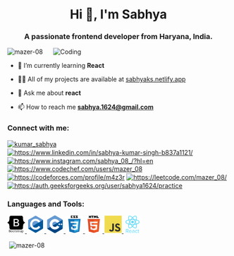 <h1 align="center">Hi 👋, I'm Sabhya</h1>
<h3 align="center">A passionate frontend developer from Haryana, India.</h3>
<img align="right" alt="Coding" width="400" src="https://64.media.tumblr.com/be293e5ff13236cbbe3339afa6a4c5eb/tumblr_ndsamuf3is1s964llo1_500.gif">
<p align="left"> <img src="https://komarev.com/ghpvc/?username=mazer-08&label=Profile%20views&color=0e75b6&style=flat" alt="mazer-08" /> </p>

- 🌱 I’m currently learning **React**

- 👨‍💻 All of my projects are available at [sabhyaks.netlify.app](sabhyaks.netlify.app)

- 💬 Ask me about **react**

- 📫 How to reach me **sabhya.1624@gmail.com**

<h3 align="left">Connect with me:</h3>
<p align="left">
<a href="https://twitter.com/kumar_sabhya" target="blank"><img align="center" src="https://raw.githubusercontent.com/rahuldkjain/github-profile-readme-generator/master/src/images/icons/Social/twitter.svg" alt="kumar_sabhya" height="30" width="40" /></a>
<a href="https://linkedin.com/in/https://www.linkedin.com/in/sabhya-kumar-singh-b837a1121/" target="blank"><img align="center" src="https://raw.githubusercontent.com/rahuldkjain/github-profile-readme-generator/master/src/images/icons/Social/linked-in-alt.svg" alt="https://www.linkedin.com/in/sabhya-kumar-singh-b837a1121/" height="30" width="40" /></a>
<a href="https://instagram.com/https://www.instagram.com/sabhya_08_/?hl=en" target="blank"><img align="center" src="https://raw.githubusercontent.com/rahuldkjain/github-profile-readme-generator/master/src/images/icons/Social/instagram.svg" alt="https://www.instagram.com/sabhya_08_/?hl=en" height="30" width="40" /></a>
<a href="https://www.codechef.com/users/https://www.codechef.com/users/mazer_08" target="blank"><img align="center" src="https://cdn.jsdelivr.net/npm/simple-icons@3.1.0/icons/codechef.svg" alt="https://www.codechef.com/users/mazer_08" height="30" width="40" /></a>
<a href="https://codeforces.com/profile/https://codeforces.com/profile/m4z3r" target="blank"><img align="center" src="https://raw.githubusercontent.com/rahuldkjain/github-profile-readme-generator/master/src/images/icons/Social/codeforces.svg" alt="https://codeforces.com/profile/m4z3r" height="30" width="40" /></a>
<a href="https://www.leetcode.com/https://leetcode.com/mazer_08/" target="blank"><img align="center" src="https://raw.githubusercontent.com/rahuldkjain/github-profile-readme-generator/master/src/images/icons/Social/leet-code.svg" alt="https://leetcode.com/mazer_08/" height="30" width="40" /></a>
<a href="https://auth.geeksforgeeks.org/user/https://auth.geeksforgeeks.org/user/sabhya1624/practice" target="blank"><img align="center" src="https://raw.githubusercontent.com/rahuldkjain/github-profile-readme-generator/master/src/images/icons/Social/geeks-for-geeks.svg" alt="https://auth.geeksforgeeks.org/user/sabhya1624/practice" height="30" width="40" /></a>
</p>

<h3 align="left">Languages and Tools:</h3>
<p align="left"> <a href="https://getbootstrap.com" target="_blank" rel="noreferrer"> <img src="https://raw.githubusercontent.com/devicons/devicon/master/icons/bootstrap/bootstrap-plain-wordmark.svg" alt="bootstrap" width="40" height="40"/> </a> <a href="https://www.cprogramming.com/" target="_blank" rel="noreferrer"> <img src="https://raw.githubusercontent.com/devicons/devicon/master/icons/c/c-original.svg" alt="c" width="40" height="40"/> </a> <a href="https://www.w3schools.com/cpp/" target="_blank" rel="noreferrer"> <img src="https://raw.githubusercontent.com/devicons/devicon/master/icons/cplusplus/cplusplus-original.svg" alt="cplusplus" width="40" height="40"/> </a> <a href="https://www.w3schools.com/css/" target="_blank" rel="noreferrer"> <img src="https://raw.githubusercontent.com/devicons/devicon/master/icons/css3/css3-original-wordmark.svg" alt="css3" width="40" height="40"/> </a> <a href="https://www.w3.org/html/" target="_blank" rel="noreferrer"> <img src="https://raw.githubusercontent.com/devicons/devicon/master/icons/html5/html5-original-wordmark.svg" alt="html5" width="40" height="40"/> </a> <a href="https://developer.mozilla.org/en-US/docs/Web/JavaScript" target="_blank" rel="noreferrer"> <img src="https://raw.githubusercontent.com/devicons/devicon/master/icons/javascript/javascript-original.svg" alt="javascript" width="40" height="40"/> </a> <a href="https://reactjs.org/" target="_blank" rel="noreferrer"> <img src="https://raw.githubusercontent.com/devicons/devicon/master/icons/react/react-original-wordmark.svg" alt="react" width="40" height="40"/> </a> </p>

<p>&nbsp;<img align="center" src="https://github-readme-stats.vercel.app/api?username=mazer-08&show_icons=true&locale=en" alt="mazer-08" /></p>

